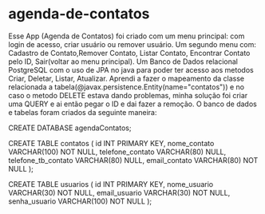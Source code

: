 # agenda-de-contatos
Esse App (Agenda de Contatos) foi criado com um menu principal: com login de acesso, criar usuário ou remover usuário. Um segundo menu com: Cadastro de Contato,Remover Contato, Listar Contato, Encontrar Contato pelo ID, Sair(voltar ao menu principal). Um Banco de Dados relacional PostgreSQL com o uso de JPA no java para poder ter acesso aos metodos Criar, Deletar, Listar, Atualizar. Aprendi a fazer o mapeamento da classe relacionada a tabela(@javax.persistence.Entity(name="contatos")) e no caso o metodo DELETE estava dando problemas, minha solução foi criar uma QUERY e ai então pegar o ID e dai fazer a remoção.
O banco de dados e tabelas foram criados da seguinte maneira:

CREATE DATABASE agendaContatos;

CREATE TABLE contatos (
	id INT PRIMARY KEY,
	nome_contato VARCHAR(100) NOT NULL,
	telefone_contato VARCHAR(80) NULL,
	telefone_tb_contato VARCHAR(80) NULL,
	email_contato VARCHAR(80) NOT NULL
);

CREATE TABLE usuarios (
	id INT PRIMARY KEY,
	nome_usuario VARCHAR(30) NOT NULL,
	email_usuario VARCHAR(30) NOT NULL,
	senha_usuario VARCHAR(100) NOT NULL	
);
